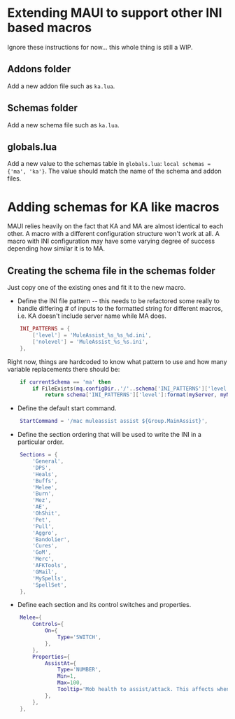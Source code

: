 # Extending MAUI to support other INI based macros

Ignore these instructions for now... this whole thing is still a WIP.

## Addons folder

Add a new addon file such as `ka.lua`.

## Schemas folder

Add a new schema file such as `ka.lua`.

## globals.lua

Add a new value to the schemas table in `globals.lua`: `local schemas = {'ma', 'ka'}`. The value should match the name of the schema and addon files.

# Adding schemas for KA like macros

MAUI relies heavily on the fact that KA and MA are almost identical to each other.
A macro with a different configuration structure won't work at all.
A macro with INI configuration may have some varying degree of success depending how similar it is to MA.

## Creating the schema file in the schemas folder

Just copy one of the existing ones and fit it to the new macro.

- Define the INI file pattern -- this needs to be refactored some really to handle differing # of inputs to the formatted string for different macros, i.e. KA doesn't include server name while MA does.

```lua
    INI_PATTERNS = {
        ['level'] = 'MuleAssist_%s_%s_%d.ini',
        ['nolevel'] = 'MuleAssist_%s_%s.ini',
    },
```

Right now, things are hardcoded to know what pattern to use and how many variable replacements there should be:

```lua
    if currentSchema == 'ma' then
        if FileExists(mq.configDir..'/'..schema['INI_PATTERNS']['level']:format(myServer, myName, myLevel)) then
            return schema['INI_PATTERNS']['level']:format(myServer, myName, myLevel)
```

- Define the default start command.

```lua
    StartCommand = '/mac muleassist assist ${Group.MainAssist}',
```

- Define the section ordering that will be used to write the INI in a particular order.

```lua
    Sections = {
        'General',
        'DPS',
        'Heals',
        'Buffs',
        'Melee',
        'Burn',
        'Mez',
        'AE',
        'OhShit',
        'Pet',
        'Pull',
        'Aggro',
        'Bandolier',
        'Cures',
        'GoM',
        'Merc',
        'AFKTools',
        'GMail',
        'MySpells',
        'SpellSet',
    },
```

- Define each section and its control switches and properties.

```lua
    Melee={
        Controls={
            On={
                Type='SWITCH',
            },
        },
        Properties={
            AssistAt={
                Type='NUMBER',
                Min=1,
                Max=100,
                Tooltip='Mob health to assist/attack. This affects when you engage and is NOT specific to melee characters. IE pet classes will send pets at this %%.',
            },
        },
    },
```
